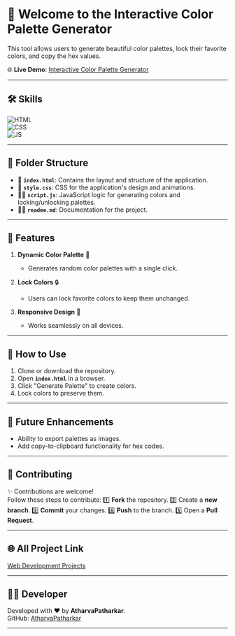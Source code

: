 # 🎨 Welcome to the Interactive Color Palette Generator

This tool allows users to generate beautiful color palettes, lock their favorite colors, and copy the hex values.

🌐 **Live Demo**: [Interactive Color Palette Generator](https://atharvapatharkar.github.io/web-development-projects/Interactive%20Color%20Palette%20Generator/index.html)

---

## 🛠️ Skills

![HTML](https://img.shields.io/badge/html5-%23E34F26.svg?&style=for-the-badge&logo=html5&logoColor=white)  
![CSS](https://img.shields.io/badge/css3-%231572B6.svg?&style=for-the-badge&logo=css3&logoColor=white)  
![JS](https://img.shields.io/badge/javascript-%23323330.svg?&style=for-the-badge&logo=javascript&logoColor=%23F7DF1E)  

---

## 📂 Folder Structure

- 📄 **`index.html`**: Contains the layout and structure of the application.  
- 🎨 **`style.css`**: CSS for the application's design and animations.  
- 🧑‍💻 **`script.js`**: JavaScript logic for generating colors and locking/unlocking palettes.  
- 🧑‍💻 **`readme.md`**: Documentation for the project.  

---

## 🌟 Features

1. **Dynamic Color Palette** 🎨  
   - Generates random color palettes with a single click.  

2. **Lock Colors** 🔒  
   - Users can lock favorite colors to keep them unchanged.  

3. **Responsive Design** 📱  
   - Works seamlessly on all devices.  

---

## 🚀 How to Use

1. Clone or download the repository.  
2. Open **`index.html`** in a browser.  
3. Click "Generate Palette" to create colors.  
4. Lock colors to preserve them.  

---

## 🔮 Future Enhancements

- Ability to export palettes as images.  
- Add copy-to-clipboard functionality for hex codes.  

---


## 🤝 Contributing

✨ Contributions are welcome!  
Follow these steps to contribute:
1️⃣ **Fork** the repository.
2️⃣ Create a **new branch**.
3️⃣ **Commit** your changes.
4️⃣ **Push** to the branch.
5️⃣ Open a **Pull Request**.

---

## 🌐 All Project Link

[Web Development Projects](https://atharvapatharkar.github.io/web-development-projects/)

---

## 🧑‍💻 Developer

Developed with ❤️ by **AtharvaPatharkar**.  
GitHub: [AtharvaPatharkar](https://github.com/AtharvaPatharkar)

---